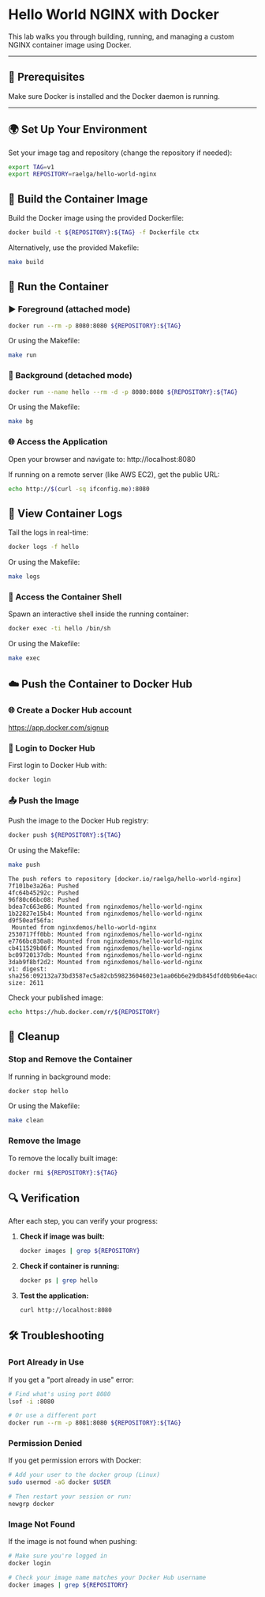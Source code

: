 # Hello World NGINX with Docker

This lab walks you through building, running, and managing a custom NGINX container image using Docker.

---

## 🧪 Prerequisites

Make sure Docker is installed and the Docker daemon is running.

---

## 🌍 Set Up Your Environment

Set your image tag and repository (change the repository if needed):

```bash
export TAG=v1
export REPOSITORY=raelga/hello-world-nginx
```

## 🔨 Build the Container Image

Build the Docker image using the provided Dockerfile:

```bash
docker build -t ${REPOSITORY}:${TAG} -f Dockerfile ctx
```

Alternatively, use the provided Makefile:

```bash
make build
```

## 🚀 Run the Container

### ▶️ Foreground (attached mode)

```bash
docker run --rm -p 8080:8080 ${REPOSITORY}:${TAG}
```

Or using the Makefile:

```bash
make run
```

### 🔄 Background (detached mode)

```bash
docker run --name hello --rm -d -p 8080:8080 ${REPOSITORY}:${TAG}
```

Or using the Makefile:

```bash
make bg
```

### 🌐 Access the Application

Open your browser and navigate to: http://localhost:8080

If running on a remote server (like AWS EC2), get the public URL:

```bash
echo http://$(curl -sq ifconfig.me):8080
```

## 📜 View Container Logs

Tail the logs in real-time:

```bash
docker logs -f hello
```

Or using the Makefile:

```bash
make logs
```

### 🐚 Access the Container Shell

Spawn an interactive shell inside the running container:

```bash
docker exec -ti hello /bin/sh
```

Or using the Makefile:

```bash
make exec
```

## ☁️ Push the Container to Docker Hub

### 🌐 Create a Docker Hub account

https://app.docker.com/signup

### 🔐 Login to Docker Hub

First login to Docker Hub with:

```bash
docker login
```

### 📤 Push the Image

Push the image to the Docker Hub registry:

```bash
docker push ${REPOSITORY}:${TAG}
```

Or using the Makefile:

```bash
make push
```

```
The push refers to repository [docker.io/raelga/hello-world-nginx]
7f101be3a26a: Pushed
4fc64b45292c: Pushed
96f80c66bc08: Pushed
bdea7c663e86: Mounted from nginxdemos/hello-world-nginx
1b22827e15b4: Mounted from nginxdemos/hello-world-nginx
d9f50eaf56fa:
 Mounted from nginxdemos/hello-world-nginx
2530717ff0bb: Mounted from nginxdemos/hello-world-nginx
e7766bc830a8: Mounted from nginxdemos/hello-world-nginx
cb411529b86f: Mounted from nginxdemos/hello-world-nginx
bc09720137db: Mounted from nginxdemos/hello-world-nginx
3dab9f8bf2d2: Mounted from nginxdemos/hello-world-nginx
v1: digest: sha256:092132a73bd3587ec5a82cb598236046023e1aa06b6e29db845dfd0b9b6e4acd size: 2611
```

Check your published image:

```bash
echo https://hub.docker.com/r/${REPOSITORY}
```

## 🧹 Cleanup

### Stop and Remove the Container

If running in background mode:

```bash
docker stop hello
```

Or using the Makefile:

```bash
make clean
```

### Remove the Image

To remove the locally built image:

```bash
docker rmi ${REPOSITORY}:${TAG}
```

## 🔍 Verification

After each step, you can verify your progress:

1. **Check if image was built:**
   ```bash
   docker images | grep ${REPOSITORY}
   ```

2. **Check if container is running:**
   ```bash
   docker ps | grep hello
   ```

3. **Test the application:**
   ```bash
   curl http://localhost:8080
   ```

## 🛠️ Troubleshooting

### Port Already in Use

If you get a "port already in use" error:

```bash
# Find what's using port 8080
lsof -i :8080

# Or use a different port
docker run --rm -p 8081:8080 ${REPOSITORY}:${TAG}
```

### Permission Denied

If you get permission errors with Docker:

```bash
# Add your user to the docker group (Linux)
sudo usermod -aG docker $USER

# Then restart your session or run:
newgrp docker
```

### Image Not Found

If the image is not found when pushing:

```bash
# Make sure you're logged in
docker login

# Check your image name matches your Docker Hub username
docker images | grep ${REPOSITORY}
```
